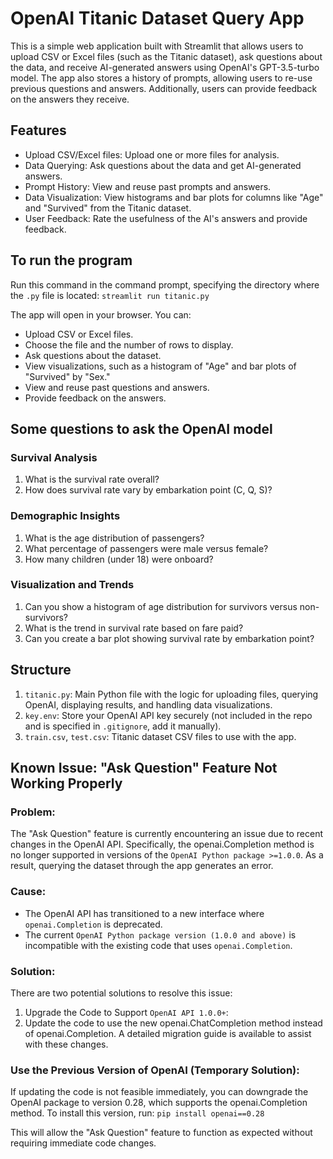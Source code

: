 # OpenAI Titanic Dataset Query App
This is a simple web application built with Streamlit that allows users to upload CSV or Excel files (such as the Titanic dataset), ask questions about the data, and receive AI-generated answers using OpenAI's GPT-3.5-turbo model. The app also stores a history of prompts, allowing users to re-use previous questions and answers. Additionally, users can provide feedback on the answers they receive.



## Features
- Upload CSV/Excel files: Upload one or more files for analysis.
- Data Querying: Ask questions about the data and get AI-generated answers.
- Prompt History: View and reuse past prompts and answers.
- Data Visualization: View histograms and bar plots for columns like "Age" and "Survived" from the Titanic dataset.
- User Feedback: Rate the usefulness of the AI's answers and provide feedback.



## To run the program
Run this command in the command prompt, specifying the directory where the `.py` file is located:
`streamlit run titanic.py`


The app will open in your browser. You can:
- Upload CSV or Excel files.
- Choose the file and the number of rows to display.
- Ask questions about the dataset.
- View visualizations, such as a histogram of "Age" and bar plots of "Survived" by "Sex."
- View and reuse past questions and answers.
- Provide feedback on the answers.

## Some questions to ask the OpenAI model

### Survival Analysis
1. What is the survival rate overall?
2. How does survival rate vary by embarkation point (C, Q, S)?

### Demographic Insights
1. What is the age distribution of passengers?
2. What percentage of passengers were male versus female?
3. How many children (under 18) were onboard?


### Visualization and Trends
1. Can you show a histogram of age distribution for survivors versus non-survivors?
2. What is the trend in survival rate based on fare paid?
3. Can you create a bar plot showing survival rate by embarkation point?




## Structure
1. `titanic.py`: Main Python file with the logic for uploading files, querying OpenAI, displaying results, and handling data visualizations.
2. `key.env`: Store your OpenAI API key securely (not included in the repo and is specified in `.gitignore`, add it manually).
3. `train.csv`, `test.csv`: Titanic dataset CSV files to use with the app.


## Known Issue: "Ask Question" Feature Not Working Properly

### Problem:
The "Ask Question" feature is currently encountering an issue due to recent changes in the OpenAI API. Specifically, the openai.Completion method is no longer supported in versions of the `OpenAI Python package >=1.0.0`. As a result, querying the dataset through the app generates an error.


### Cause:
- The OpenAI API has transitioned to a new interface where `openai.Completion` is deprecated. 
- The current `OpenAI Python package version (1.0.0 and above)` is incompatible with the existing code that uses `openai.Completion`.


### Solution:
There are two potential solutions to resolve this issue:
1. Upgrade the Code to Support `OpenAI API 1.0.0+`:
2. Update the code to use the new openai.ChatCompletion method instead of openai.Completion. A detailed migration guide is available to assist with these changes.


### Use the Previous Version of OpenAI (Temporary Solution):
If updating the code is not feasible immediately, you can downgrade the OpenAI package to version 0.28, which supports the openai.Completion method. To install this version, run: `pip install openai==0.28`

This will allow the "Ask Question" feature to function as expected without requiring immediate code changes.
